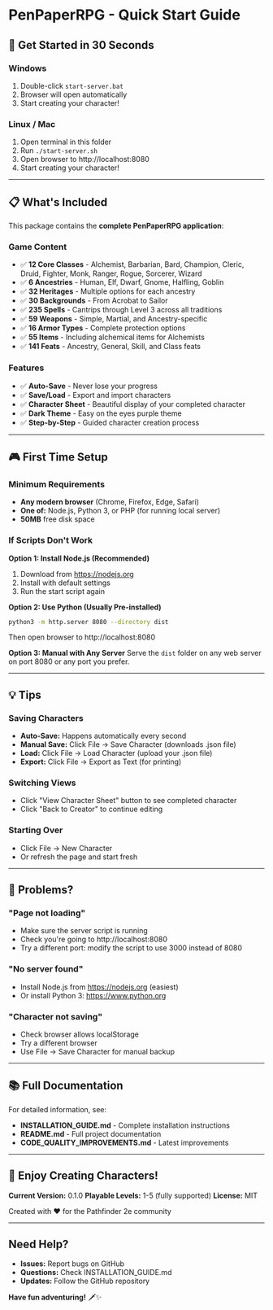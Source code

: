 # PenPaperRPG - Quick Start Guide

## 🚀 Get Started in 30 Seconds

### Windows
1. Double-click `start-server.bat`
2. Browser will open automatically
3. Start creating your character!

### Linux / Mac
1. Open terminal in this folder
2. Run `./start-server.sh`
3. Open browser to http://localhost:8080
4. Start creating your character!

---

## 📋 What's Included

This package contains the **complete PenPaperRPG application**:

### Game Content
- ✅ **12 Core Classes** - Alchemist, Barbarian, Bard, Champion, Cleric, Druid, Fighter, Monk, Ranger, Rogue, Sorcerer, Wizard
- ✅ **6 Ancestries** - Human, Elf, Dwarf, Gnome, Halfling, Goblin
- ✅ **32 Heritages** - Multiple options for each ancestry
- ✅ **30 Backgrounds** - From Acrobat to Sailor
- ✅ **235 Spells** - Cantrips through Level 3 across all traditions
- ✅ **59 Weapons** - Simple, Martial, and Ancestry-specific
- ✅ **16 Armor Types** - Complete protection options
- ✅ **55 Items** - Including alchemical items for Alchemists
- ✅ **141 Feats** - Ancestry, General, Skill, and Class feats

### Features
- ✅ **Auto-Save** - Never lose your progress
- ✅ **Save/Load** - Export and import characters
- ✅ **Character Sheet** - Beautiful display of your completed character
- ✅ **Dark Theme** - Easy on the eyes purple theme
- ✅ **Step-by-Step** - Guided character creation process

---

## 🎮 First Time Setup

### Minimum Requirements
- **Any modern browser** (Chrome, Firefox, Edge, Safari)
- **One of:** Node.js, Python 3, or PHP (for running local server)
- **50MB** free disk space

### If Scripts Don't Work

**Option 1: Install Node.js (Recommended)**
1. Download from https://nodejs.org
2. Install with default settings
3. Run the start script again

**Option 2: Use Python (Usually Pre-installed)**
```bash
python3 -m http.server 8080 --directory dist
```
Then open browser to http://localhost:8080

**Option 3: Manual with Any Server**
Serve the `dist` folder on any web server on port 8080 or any port you prefer.

---

## 💡 Tips

### Saving Characters
- **Auto-Save:** Happens automatically every second
- **Manual Save:** Click File → Save Character (downloads .json file)
- **Load:** Click File → Load Character (upload your .json file)
- **Export:** Click File → Export as Text (for printing)

### Switching Views
- Click "View Character Sheet" button to see completed character
- Click "Back to Creator" to continue editing

### Starting Over
- Click File → New Character
- Or refresh the page and start fresh

---

## 🐛 Problems?

### "Page not loading"
- Make sure the server script is running
- Check you're going to http://localhost:8080
- Try a different port: modify the script to use 3000 instead of 8080

### "No server found"
- Install Node.js from https://nodejs.org (easiest)
- Or install Python 3: https://www.python.org

### "Character not saving"
- Check browser allows localStorage
- Try a different browser
- Use File → Save Character for manual backup

---

## 📚 Full Documentation

For detailed information, see:
- **INSTALLATION_GUIDE.md** - Complete installation instructions
- **README.md** - Full project documentation
- **CODE_QUALITY_IMPROVEMENTS.md** - Latest improvements

---

## 🎲 Enjoy Creating Characters!

**Current Version:** 0.1.0
**Playable Levels:** 1-5 (fully supported)
**License:** MIT

Created with ❤️ for the Pathfinder 2e community

---

## Need Help?

- **Issues:** Report bugs on GitHub
- **Questions:** Check INSTALLATION_GUIDE.md
- **Updates:** Follow the GitHub repository

**Have fun adventuring!** 🗡️✨
